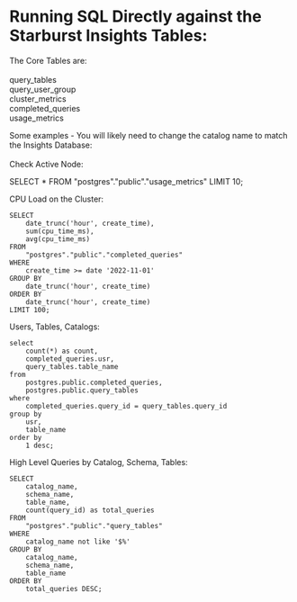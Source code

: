 # Running SQL Directly against the Starburst Insights Tables:

The Core Tables are: </br>
</br>
            query_tables </br>
            query_user_group</br>
            cluster_metrics</br>
            completed_queries</br>
            usage_metrics</br>
  
Some examples - You will likely need to change the catalog name to match the Insights Database:</br>
</br>
Check Active Node:</br>

SELECT * FROM "postgres"."public"."usage_metrics" LIMIT 10;</br>


CPU Load on the Cluster:</br>

    SELECT
        date_trunc('hour', create_time),
        sum(cpu_time_ms),
        avg(cpu_time_ms)
    FROM
        "postgres"."public"."completed_queries"
    WHERE
        create_time >= date '2022-11-01'
    GROUP BY
        date_trunc('hour', create_time)
    ORDER BY
        date_trunc('hour', create_time)
    LIMIT 100;
    
Users, Tables, Catalogs:</br>
    
    select
        count(*) as count,
        completed_queries.usr,
        query_tables.table_name
    from
        postgres.public.completed_queries,
        postgres.public.query_tables
    where
        completed_queries.query_id = query_tables.query_id
    group by
        usr,
        table_name
    order by
        1 desc;
    
High Level Queries by Catalog, Schema, Tables:</br>

    SELECT
        catalog_name,
        schema_name,
        table_name,
        count(query_id) as total_queries
    FROM
        "postgres"."public"."query_tables"
    WHERE
        catalog_name not like '$%'
    GROUP BY
        catalog_name,
        schema_name,
        table_name
    ORDER BY
        total_queries DESC;
    
    
    



